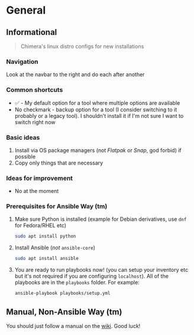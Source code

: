 # General

## Informational

> Chimera's linux distro configs for new installations

### Navigation

Look at the navbar to the right and do each after another

### Common shortcuts

* :white_check_mark: - My default option for a tool where multiple options are available
* No checkmark - backup option for a tool (I consider switching to it probably or a legacy tool). I shouldn't install it if I'm not sure I want to switch right now

### Basic ideas

1. Install via OS package managers (not *Flatpak* or *Snap*, god forbid) if possible
1. Copy only things that are necessary

### Ideas for improvement

* No at the moment

### Prerequisites for Ansible Way (tm)

1. Make sure Python is installed (example for Debian derivatives, use `dnf` for Fedora/RHEL etc)

    ``` Bash
    sudo apt install python
    ```

1. Install Ansible (*not* `ansible-core`)

    ``` Bash
    sudo apt install ansible
    ```

1. You are ready to run playbooks now! (you can setup your inventory etc but it's not required if you are configuring `localhost`). All of the playbooks are in the `playbooks` folder. For example:

    ``` Bash
    ansible-playbook playbooks/setup.yml
    ```

## Manual, Non-Ansible Way (tm)

You should just follow a manual on the [wiki](https://github.com/RayChimera/configs/wiki). Good luck!

